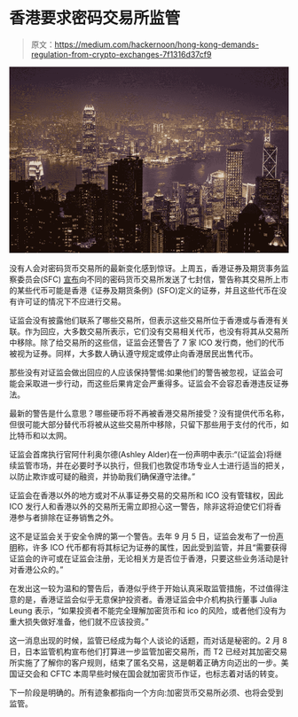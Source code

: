 # 香港要求密码交易所监管

> 原文：<https://medium.com/hackernoon/hong-kong-demands-regulation-from-crypto-exchanges-7f1316d37cf9>

![](img/a0b9c6fa52fe1ad431a676649d1944f4.png)

没有人会对密码货币交易所的最新变化感到惊讶。上周五，香港证券及期货事务监察委员会(SFC) [宣布](http://www.sfc.hk/edistributionWeb/gateway/EN/news-and-announcements/news/doc?refNo=18PR13)向不同的密码货币交易所发送了七封信，警告称其交易所上市的某些代币可能是香港《证券及期货条例》(SFO)定义的证券，并且这些代币在没有许可证的情况下不应进行交易。

证监会没有披露他们联系了哪些交易所，但表示这些交易所位于香港或与香港有关联。作为回应，大多数交易所表示，它们没有交易相关代币，也没有将其从交易所中移除。除了给交易所的这些信，证监会还警告了 7 家 ICO 发行商，他们的代币被视为证券。同样，大多数人确认遵守规定或停止向香港居民出售代币。

那些没有对证监会做出回应的人应该保持警惕:如果他们的警告被忽视，证监会可能会采取进一步行动，而这些后果肯定会严重得多。证监会不会容忍香港违反证券法。

最新的警告是什么意思？哪些硬币将不再被香港交易所接受？没有提供代币名称，但很可能大部分替代币将被从这些交易所中移除，只留下那些用于支付的代币，如比特币和以太网。

证监会首席执行官阿什利奥尔德(Ashley Alder)在一份声明中表示:“(证监会)将继续监管市场，并在必要时予以执行，但我们也敦促市场专业人士进行适当的把关，以防止欺诈或可疑的融资，并协助我们确保遵守法律。”

证监会在香港以外的地方或对不从事证券交易的交易所和 ICO 没有管辖权，因此 ICO 发行人和香港以外的交易所无需立即担心这一警告，除非这将迫使它们将香港参与者排除在证券销售之外。

这不是证监会关于安全令牌的第一个警告。去年 9 月 5 日，证监会发布了一份[声明](http://www.sfc.hk/web/EN/news-and-announcements/policy-statements-and-announcements/statement-on-initial-coin-offerings.html)称，许多 ICO 代币都有将其标记为证券的属性，因此受到监管，并且“需要获得证监会的许可或在证监会注册，无论相关方是否位于香港，只要这些业务活动是针对香港公众的。”

在发出这一较为温和的警告后，香港似乎终于开始认真采取监管措施，不过值得注意的是，香港证监会似乎无意保护投资者。香港证监会中介机构执行董事 Julia Leung 表示，“如果投资者不能完全理解加密货币和 ico 的风险，或者他们没有为重大损失做好准备，他们就不应该投资。”

这一消息出现的时候，监管已经成为每个人谈论的话题，而对话是秘密的。2 月 8 日，日本监管机构宣布他们打算进一步监管加密交易所，而 T2 已经对其加密交易所实施了了解你的客户规则，结束了匿名交易，这是朝着正确方向迈出的一步。美国证交会和 CFTC 本周早些时候在国会就加密货币作证，也标志着对话的转变。

下一阶段是明确的。所有迹象都指向一个方向:加密货币交易所必须、也将会受到监管。